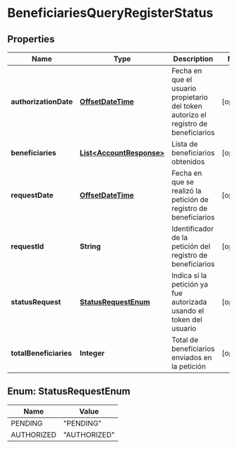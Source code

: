 # BeneficiariesQueryRegisterStatus

## Properties
Name | Type | Description | Notes
------------ | ------------- | ------------- | -------------
**authorizationDate** | [**OffsetDateTime**](OffsetDateTime.md) | Fecha en que el usuario propietario del token autorizo el registro de beneficiarios |  [optional]
**beneficiaries** | [**List&lt;AccountResponse&gt;**](AccountResponse.md) | Lista de beneficiarios obtenidos |  [optional]
**requestDate** | [**OffsetDateTime**](OffsetDateTime.md) | Fecha en que se realizó la petición de registro de beneficiarios |  [optional]
**requestId** | **String** | Identificador de la petición del registro de beneficiarios |  [optional]
**statusRequest** | [**StatusRequestEnum**](#StatusRequestEnum) | Indica sí la petición ya fue autorizada usando el token del usuario |  [optional]
**totalBeneficiaries** | **Integer** | Total de beneficiarios enviados en la petición |  [optional]

<a name="StatusRequestEnum"></a>
## Enum: StatusRequestEnum
Name | Value
---- | -----
PENDING | &quot;PENDING&quot;
AUTHORIZED | &quot;AUTHORIZED&quot;
